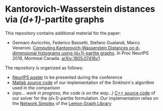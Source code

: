# Kantorovich-Wasserstein distances via *(d+1)*-partite graphs

This repository contains additional material for the paper:

* Gennaro Auricchio, Federico Bassetti, Stefano Gualandi, Marco Veneroni. 
[Computing Kantorovich-Wasserstein Distances on d-dimensional histograms using (d+1)-partite graphs](https://arxiv.org/abs/1805.07416v1). 
In Proc NeurIPS 2018, Montreal Canada. [arXiv:1805.07416v1](https://arxiv.org/abs/1805.07416v1)

The repository is organized as follows:

* [NeurIPS poster](https://github.com/stegua/dpartion-nips2018/blob/master/PosterNIPS2018.pdf) to be presented during the conference
* [Matlab source code](https://github.com/stegua/dpartion-nips2018/tree/master/matlab) of our implementation of the Sinkhorn's algorithm used in the comparison 
* *(ops... work in progress, the code is on the way...)* [C++ source code]() of our solver for the *(d+1)*-partite formulation. Our implementation relies on the 
[Network Simplex](http://lemon.cs.elte.hu/pub/doc/latest/a00269.html) of the [Lemon Graph Library](https://lemon.cs.elte.hu/trac/lemon)

